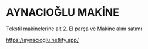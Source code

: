 # AYNACIOĞLU MAKİNE

Tekstil makinelerine ait 2. El parça ve Makine alım satımı

https://aynacioglu.netlify.app/
